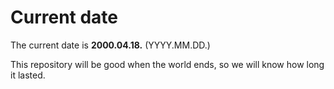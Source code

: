 # Current date

The current date is **2000.04.18.** (YYYY.MM.DD.)

This repository will be good when the world ends, so we will know how long it lasted.